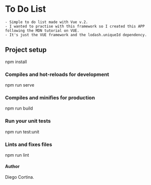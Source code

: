 # To Do List

    - Simple to do list made with Vue v.2.
    - I wanted to practise with this framework so I created this APP following the MDN tutorial on VUE.
    - It's just the VUE framework and the lodash.uniqueId dependency.

## Project setup

npm install

### Compiles and hot-reloads for development

npm run serve

### Compiles and minifies for production

npm run build

### Run your unit tests

npm run test:unit

### Lints and fixes files

npm run lint

#### Author

Diego Cortina.
